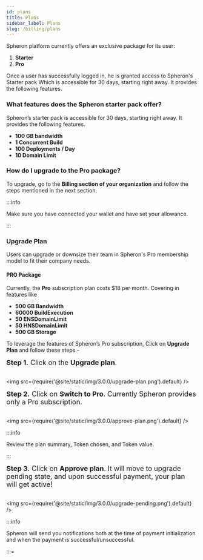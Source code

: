 ```yaml
---
id: plans
title: Plans
sidebar_label: Plans
slug: /billing/plans
---
```


Spheron platform currently offers an exclusive package for its user:

1. <b>Starter</b>
2. <b>Pro</b>

Once a user has successfully logged in, he is granted access to Spheron's Starter pack Which is accessible for 30 days, starting right away. It provides the following features.

### What features does the Spheron starter pack offer?

Spheron’s starter pack is accessible for 30 days, starting right away. It provides the following features.

- <b>100 GB bandwidth</b>
- <b>1 Concurrent Build</b>
- <b>100 Deployments / Day</b>
- <b>10 Domain Limit</b>

### How do I upgrade to the Pro package?

To upgrade, go to the <b>Billing section of your organization</b> and follow the steps mentioned in the next section.

:::info

Make sure you have connected your wallet and have set your allowance.

:::

### Upgrade Plan

Users can upgrade or downsize their team in Spheron's Pro membership model to fit their company needs.

#### PRO Package

Currently, the <b>Pro</b> subscription plan costs $18 per month. Covering in features like

- <b>500 GB Bandwidth</b>
- <b>60000 BuildExecution</b>
- <b>50 ENSDomainLimit</b>
- <b>50 HNSDomainLimit</b>
- <b>500 GB Storage</b>

To leverage the features of Spheron’s Pro subscription, Click on <b>Upgrade Plan</b> and follow these steps -

<font size="4"> <b>Step 1.</b> Click on the <b>Upgrade plan</b>. </font> <br/><br/>

<img src={require('@site/static/img/3.0.0/upgrade-plan.png').default} />

<font size="4"> <b>Step 2.</b> Click on <b>Switch to Pro</b>. Currently Spheron provides only a Pro subscription. </font> <br/><br/>

<img src={require('@site/static/img/3.0.0/approve-plan.png').default} />

:::info

Review the plan summary, Token chosen, and Token value.

:::

<font size="4"> <b>Step 3.</b> Click on <b>Approve plan</b>. It will move to upgrade pending state, and upon successful payment, your plan will get active! </font> <br/><br/>

<img src={require('@site/static/img/3.0.0/upgrade-pending.png').default} />

:::info

Spheron will send you notifications both at the time of payment initialization and when the payment is successful/unsuccessful.

:::=
